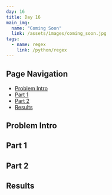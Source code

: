 ```yaml
---
day: 16
title: Day 16
main_img:
  name: "Coming Soon"
  link: /assets/images/coming_soon.jpg
tags: 
  - name: regex
    link: /python/regex
---
```


## Page Navigation

- [Problem Intro](#problem-intro)
- [Part 1](#part-1)
- [Part 2](#part-2)
- [Results](#results)

## Problem Intro

## Part 1

## Part 2

## Results